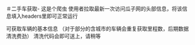 ＃二手车获取-
这是个爬虫
使用者拉取最新一次访问瓜子网的头部信息，将该信息填入headers里即可正常运行

可获取车辆的基本信息
（对于部分的含城市的车辆会重复获取里程数，后期数据清洗费劲）
清洗代码会即可送上，请稍等
